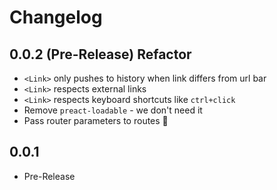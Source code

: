 # Changelog

## 0.0.2 (Pre-Release) Refactor

- `<Link>` only pushes to history when link differs from url bar
- `<Link>` respects external links
- `<Link>` respects keyboard shortcuts like `ctrl+click`
- Remove `preact-loadable` - we don't need it
- Pass router parameters to routes :tada:

## 0.0.1

- Pre-Release
